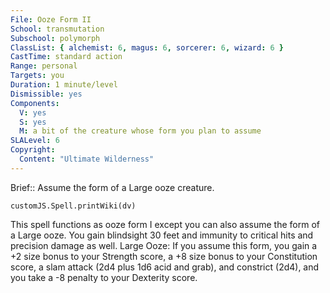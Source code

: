 ```yaml
---
File: Ooze Form II
School: transmutation
Subschool: polymorph
ClassList: { alchemist: 6, magus: 6, sorcerer: 6, wizard: 6 }
CastTime: standard action
Range: personal
Targets: you
Duration: 1 minute/level
Dismissible: yes
Components:
  V: yes
  S: yes
  M: a bit of the creature whose form you plan to assume
SLALevel: 6
Copyright:
  Content: "Ultimate Wilderness"
---
```

Brief:: Assume the form of a Large ooze creature.

```dataviewjs
customJS.Spell.printWiki(dv)
```

This spell functions as ooze form I except you can also assume the form of a Large ooze. You gain blindsight 30 feet and immunity to critical hits and precision damage as well. Large Ooze: If you assume this form, you gain a +2 size bonus to your Strength score, a +8 size bonus to your Constitution score, a slam attack (2d4 plus 1d6 acid and grab), and constrict (2d4), and you take a -8 penalty to your Dexterity score.
